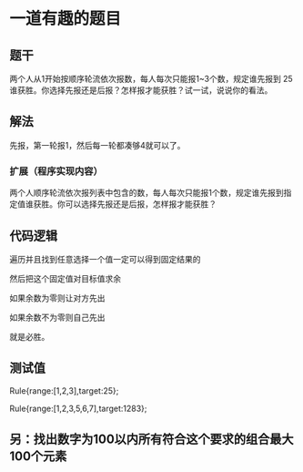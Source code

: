 # 一道有趣的题目

## 题干

两个人从1开始按顺序轮流依次报数，每人每次只能报1~3个数，规定谁先报到 25 谁获胜。你选择先报还是后报？怎样报才能获胜？试一试，说说你的看法。

## 解法

先报，第一轮报1，然后每一轮都凑够4就可以了。

### 扩展（程序实现内容）

两个人顺序轮流依次报列表中包含的数，每人每次只能报1个数，规定谁先报到指定值谁获胜。你可以选择先报还是后报，怎样报才能获胜？

## 代码逻辑

遍历并且找到任意选择一个值一定可以得到固定结果的

然后把这个固定值对目标值求余

如果余数为零则让对方先出

如果余数不为零则自己先出

就是必胜。

## 测试值

Rule{range:[1,2,3],target:25};

Rule{range:[1,2,3,5,6,7],target:1283};

## 另：找出数字为100以内所有符合这个要求的组合最大100个元素